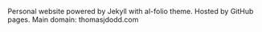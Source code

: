 Personal website powered by Jekyll with al-folio theme. Hosted by GitHub pages.
Main domain: thomasjdodd.com
